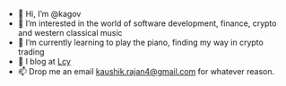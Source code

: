 - 👋 Hi, I’m @kagov
- 👀 I’m interested in the world of software development, finance, crypto and western classical music
- 🌱 I’m currently learning to play the piano, finding my way in crypto trading
- 💞️ I blog at [Lcy](https://www.letsconfigyou.com/)
- 📫 Drop me an email kaushik.rajan4@gmail.com for whatever reason.

<!---
kagov/kagov is a ✨ special ✨ repository because its `README.md` (this file) appears on your GitHub profile.
You can click the Preview link to take a look at your changes.
--->
